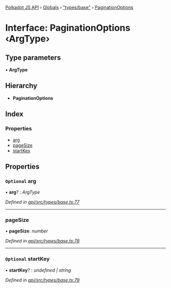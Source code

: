 [Polkadot JS API](../README.md) › [Globals](../globals.md) › ["types/base"](../modules/_types_base_.md) › [PaginationOptions](_types_base_.paginationoptions.md)

# Interface: PaginationOptions ‹**ArgType**›

## Type parameters

▪ **ArgType**

## Hierarchy

* **PaginationOptions**

## Index

### Properties

* [arg](_types_base_.paginationoptions.md#optional-arg)
* [pageSize](_types_base_.paginationoptions.md#pagesize)
* [startKey](_types_base_.paginationoptions.md#optional-startkey)

## Properties

### `Optional` arg

• **arg**? : *ArgType*

*Defined in [api/src/types/base.ts:77](https://github.com/polkadot-js/api/blob/bbbd82eb4a/packages/api/src/types/base.ts#L77)*

___

###  pageSize

• **pageSize**: *number*

*Defined in [api/src/types/base.ts:78](https://github.com/polkadot-js/api/blob/bbbd82eb4a/packages/api/src/types/base.ts#L78)*

___

### `Optional` startKey

• **startKey**? : *undefined | string*

*Defined in [api/src/types/base.ts:79](https://github.com/polkadot-js/api/blob/bbbd82eb4a/packages/api/src/types/base.ts#L79)*
